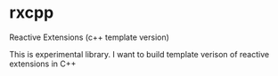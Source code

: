rxcpp
=====

Reactive Extensions (c++ template version)

This is experimental library. I want to build template verison of reactive extensions in C++